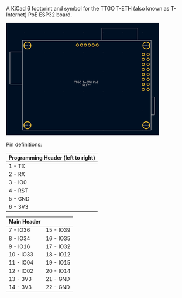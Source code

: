 A KiCad 6 footprint and symbol for the TTGO T-ETH (also known as T-Internet) PoE ESP32 board.

![Board Layout](ttgo_t-eth_footprint.png)

Pin definitions:

|Programming Header (left to right)|
|------------------|
|1 - TX            |
|2 - RX            |
|3 - IO0           |
|4 - RST           |
|5 - GND           |
|6 - 3V3           |


|Main Header|     |
|----------|----------|
|7 - IO36  |15 - IO39 |
|8 - IO34  |16 - IO35 |
|9 - IO16  |17 - IO32 |
|10 - IO33 |18 - IO12 |
|11 - IO04 |19 - IO15 |
|12 - IO02 |20 - IO14 |
|13 - 3V3  |21 - GND  |
|14 - 3V3  |22 - GND  |
